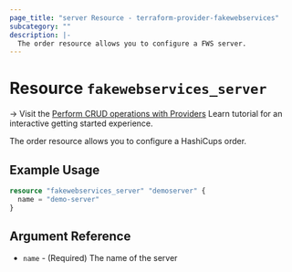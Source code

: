 ```yaml
---
page_title: "server Resource - terraform-provider-fakewebservices"
subcategory: ""
description: |-
  The order resource allows you to configure a FWS server.
---
```


# Resource `fakewebservices_server`

-> Visit the [Perform CRUD operations with Providers](https://learn.hashicorp.com/tutorials/terraform/provider-use?in=terraform/providers&utm_source=WEBSITE&utm_medium=WEB_IO&utm_offer=ARTICLE_PAGE&utm_content=DOCS) Learn tutorial for an interactive getting started experience.

The order resource allows you to configure a HashiCups order.

## Example Usage

```terraform
resource "fakewebservices_server" "demoserver" {
  name = "demo-server"
}
```

## Argument Reference

- `name` - (Required) The name of the server
